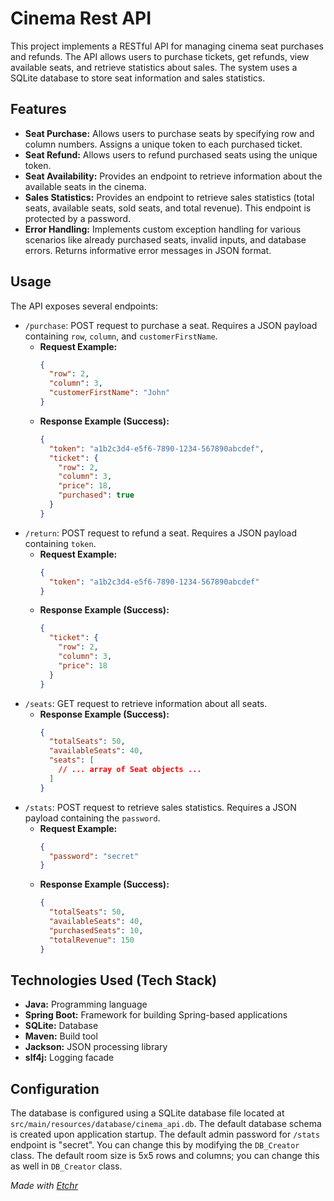 # Cinema Rest API
This project implements a RESTful API for managing cinema seat purchases and refunds.  The API allows users to purchase tickets, get refunds, view available seats, and retrieve statistics about sales.  The system uses a SQLite database to store seat information and sales statistics.



## Features
* **Seat Purchase:** Allows users to purchase seats by specifying row and column numbers.  Assigns a unique token to each purchased ticket.
* **Seat Refund:** Allows users to refund purchased seats using the unique token.
* **Seat Availability:** Provides an endpoint to retrieve information about the available seats in the cinema.
* **Sales Statistics:** Provides an endpoint to retrieve sales statistics (total seats, available seats, sold seats, and total revenue). This endpoint is protected by a password.
* **Error Handling:** Implements custom exception handling for various scenarios like already purchased seats, invalid inputs, and database errors.  Returns informative error messages in JSON format.

## Usage
The API exposes several endpoints:

* `/purchase`: POST request to purchase a seat.  Requires a JSON payload containing `row`, `column`, and `customerFirstName`.
  * **Request Example:**
    ```json
    {
      "row": 2,
      "column": 3,
      "customerFirstName": "John"
    }
    ```
  * **Response Example (Success):**
    ```json
    {
      "token": "a1b2c3d4-e5f6-7890-1234-567890abcdef",
      "ticket": {
        "row": 2,
        "column": 3,
        "price": 18,
        "purchased": true
      }
    }
    ```
* `/return`: POST request to refund a seat. Requires a JSON payload containing `token`.
  * **Request Example:**
    ```json
    {
      "token": "a1b2c3d4-e5f6-7890-1234-567890abcdef"
    }
    ```
  * **Response Example (Success):**
    ```json
    {
      "ticket": {
        "row": 2,
        "column": 3,
        "price": 18
      }
    }
    ```
* `/seats`: GET request to retrieve information about all seats.
  * **Response Example (Success):**
    ```json
    {
      "totalSeats": 50,
      "availableSeats": 40,
      "seats": [
        // ... array of Seat objects ...
      ]
    }
    ```
* `/stats`: POST request to retrieve sales statistics. Requires a JSON payload containing the `password`.
  * **Request Example:**
    ```json
    {
      "password": "secret"
    }
    ```
  * **Response Example (Success):**
    ```json
    {
      "totalSeats": 50,
      "availableSeats": 40,
      "purchasedSeats": 10,
      "totalRevenue": 150
    }
    ```

## Technologies Used (Tech Stack)
* **Java:** Programming language
* **Spring Boot:** Framework for building Spring-based applications
* **SQLite:** Database
* **Maven:** Build tool
* **Jackson:** JSON processing library
* **slf4j:** Logging facade

## Configuration
The database is configured using a SQLite database file located at `src/main/resources/database/cinema_api.db`.  The default database schema is created upon application startup. The default admin password for `/stats` endpoint is "secret".  You can change this by modifying the `DB_Creator` class. The default room size is 5x5 rows and columns; you can change this as well in `DB_Creator` class.

*Made with [Etchr](https://readme-generator-peach.vercel.app/)*
